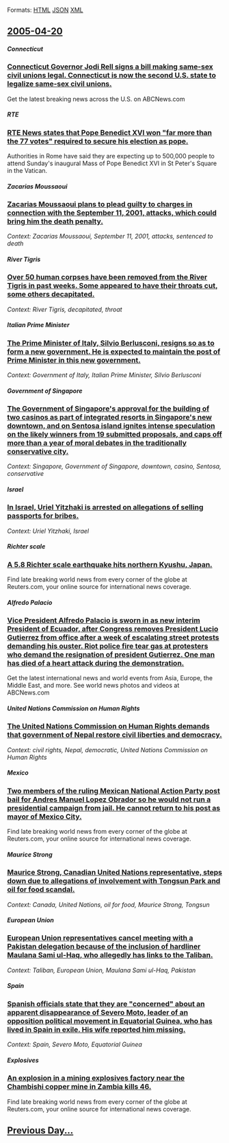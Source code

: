 
Formats: [HTML](2005/04/20/index.html)  [JSON](2005/04/20/index.json)  [XML](2005/04/20/index.xml)  

## [2005-04-20](/news/2005/04/20/index.md)

##### Connecticut
### [ Connecticut Governor Jodi Rell signs a bill making same-sex civil unions legal. Connecticut is now the second U.S. state to legalize same-sex civil unions. ](/news/2005/04/20/connecticut-governor-jodi-rell-signs-a-bill-making-same-sex-civil-unions-legal-connecticut-is-now-the-second-u-s-state-to-legalize-same-s.md)
Get the latest breaking news across the U.S. on ABCNews.com

##### RTE
### [ RTE News states that Pope Benedict XVI won "far more than the 77 votes" required to secure his election as pope. ](/news/2005/04/20/rta-news-states-that-pope-benedict-xvi-won-far-more-than-the-77-votes-required-to-secure-his-election-as-pope.md)
Authorities in Rome have said they are expecting up to 500,000 people to attend Sunday&#39;s inaugural Mass of Pope Benedict XVI in St Peter&#39;s Square in the Vatican.

##### Zacarias Moussaoui
### [ Zacarias Moussaoui plans to plead guilty to charges in connection with the September 11, 2001, attacks, which could bring him the death penalty. ](/news/2005/04/20/zacarias-moussaoui-plans-to-plead-guilty-to-charges-in-connection-with-the-september-11-2001-attacks-which-could-bring-him-the-death-pen.md)
_Context: Zacarias Moussaoui, September 11, 2001, attacks, sentenced to death_

##### River Tigris
### [ Over 50 human corpses have been removed from the River Tigris in past weeks. Some appeared to have their throats cut, some others decapitated. ](/news/2005/04/20/over-50-human-corpses-have-been-removed-from-the-river-tigris-in-past-weeks-some-appeared-to-have-their-throats-cut-some-others-decapitat.md)
_Context: River Tigris, decapitated, throat_

##### Italian Prime Minister
### [ The Prime Minister of Italy, Silvio Berlusconi, resigns so as to form a new government. He is expected to maintain the post of Prime Minister in this new government. ](/news/2005/04/20/the-prime-minister-of-italy-silvio-berlusconi-resigns-so-as-to-form-a-new-government-he-is-expected-to-maintain-the-post-of-prime-minist.md)
_Context: Government of Italy, Italian Prime Minister, Silvio Berlusconi_

##### Government of Singapore
### [ The Government of Singapore's approval for the building of two casinos as part of integrated resorts in Singapore's new downtown, and on Sentosa island ignites intense speculation on the likely winners from 19 submitted proposals, and caps off more than a year of moral debates in the traditionally conservative city. ](/news/2005/04/20/the-government-of-singapore-s-approval-for-the-building-of-two-casinos-as-part-of-integrated-resorts-in-singapore-s-new-downtown-and-on-se.md)
_Context: Singapore, Government of Singapore, downtown, casino, Sentosa, conservative_

##### Israel
### [ In Israel, Uriel Yitzhaki is arrested on allegations of selling passports for bribes. ](/news/2005/04/20/in-israel-uriel-yitzhaki-is-arrested-on-allegations-of-selling-passports-for-bribes.md)
_Context: Uriel Yitzhaki, Israel_

##### Richter scale
### [ A 5.8 Richter scale earthquake hits northern Kyushu, Japan. ](/news/2005/04/20/a-5-8-richter-scale-earthquake-hits-northern-kya-sha-japan.md)
Find late breaking world news from every corner of the globe at Reuters.com, your online source for international news coverage.

##### Alfredo Palacio
### [ Vice President Alfredo Palacio is sworn in as new interim President of Ecuador, after Congress removes President Lucio Gutierrez from office after a week of escalating street protests demanding his ouster. Riot police fire tear gas at protesters who demand the resignation of president Gutierrez. One man has died of a heart attack during the demonstration. ](/news/2005/04/20/vice-president-alfredo-palacio-is-sworn-in-as-new-interim-president-of-ecuador-after-congress-removes-president-lucio-gutia-c-rrez-from-offi.md)
Get the latest international news and world events from Asia, Europe, the Middle East, and more. See world news photos and videos at ABCNews.com

##### United Nations Commission on Human Rights
### [ The United Nations Commission on Human Rights demands that government of Nepal restore civil liberties and democracy. ](/news/2005/04/20/the-united-nations-commission-on-human-rights-demands-that-government-of-nepal-restore-civil-liberties-and-democracy.md)
_Context: civil rights, Nepal, democratic, United Nations Commission on Human Rights_

##### Mexico
### [ Two members of the ruling Mexican National Action Party post bail for Andres Manuel Lopez Obrador so he would not run a presidential campaign from jail. He cannot return to his post as mayor of Mexico City. ](/news/2005/04/20/two-members-of-the-ruling-mexican-national-action-party-post-bail-for-andra-c-s-manuel-la3pez-obrador-so-he-would-not-run-a-presidential-camp.md)
Find late breaking world news from every corner of the globe at Reuters.com, your online source for international news coverage.

##### Maurice Strong
### [ Maurice Strong, Canadian United Nations representative, steps down due to allegations of involvement with Tongsun Park and oil for food scandal. ](/news/2005/04/20/maurice-strong-canadian-united-nations-representative-steps-down-due-to-allegations-of-involvement-with-tongsun-park-and-oil-for-food-sca.md)
_Context: Canada, United Nations, oil for food, Maurice Strong, Tongsun_

##### European Union
### [ European Union representatives cancel meeting with a Pakistan delegation because of the inclusion of hardliner Maulana Sami ul-Haq, who allegedly has links to the Taliban. ](/news/2005/04/20/european-union-representatives-cancel-meeting-with-a-pakistan-delegation-because-of-the-inclusion-of-hardliner-maulana-sami-ul-haq-who-all.md)
_Context: Taliban, European Union, Maulana Sami ul-Haq, Pakistan_

##### Spain
### [ Spanish officials state that they are "concerned" about an apparent disappearance of Severo Moto, leader of an opposition political movement in Equatorial Guinea, who has lived in Spain in exile. His wife reported him missing. ](/news/2005/04/20/spanish-officials-state-that-they-are-concerned-about-an-apparent-disappearance-of-severo-moto-leader-of-an-opposition-political-movemen.md)
_Context: Spain, Severo Moto, Equatorial Guinea_

##### Explosives
### [ An explosion in a mining explosives factory near the Chambishi copper mine in Zambia kills 46. ](/news/2005/04/20/an-explosion-in-a-mining-explosives-factory-near-the-chambishi-copper-mine-in-zambia-kills-46.md)
Find late breaking world news from every corner of the globe at Reuters.com, your online source for international news coverage.

## [Previous Day...](/news/2005/04/19/index.md)

